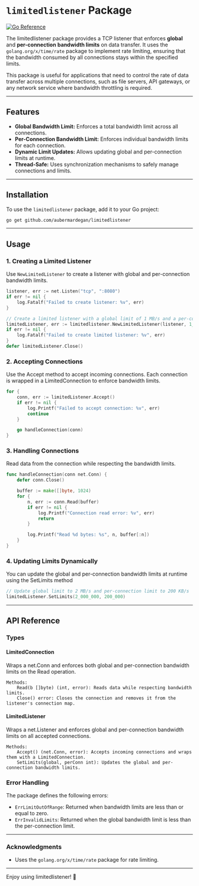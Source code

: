# `limitedlistener` Package

[![Go Reference](https://pkg.go.dev/badge/github.com/aubermardegan/limitedlistener.svg)](https://pkg.go.dev/github.com/aubermardegan/limitedlistener)

The limitedlistener package provides a TCP listener that enforces **global** and **per-connection** **bandwidth limits** on data transfer. It uses the `golang.org/x/time/rate` package to implement rate limiting, ensuring that the bandwidth consumed by all connections stays within the specified limits.

This package is useful for applications that need to control the rate of data transfer across multiple connections, such as file servers, API gateways, or any network service where bandwidth throttling is required.

---

## Features

- **Global Bandwidth Limit:** Enforces a total bandwidth limit across all connections.
- **Per-Connection Bandwidth Limit:** Enforces individual bandwidth limits for each connection.
- **Dynamic Limit Updates:** Allows updating global and per-connection limits at runtime.
- **Thread-Safe:** Uses synchronization mechanisms to safely manage connections and limits.

---

## Installation

To use the `limitedlistener` package, add it to your Go project:

```bash
go get github.com/aubermardegan/limitedlistener
```

---

## Usage

### 1. Creating a Limited Listener

Use `NewLimitedListener` to create a listener with global and per-connection bandwidth limits.

```go
listener, err := net.Listen("tcp", ":8080")
if err != nil {
    log.Fatalf("Failed to create listener: %v", err)
}

// Create a limited listener with a global limit of 1 MB/s and a per-connection limit of 100 KB/s
limitedListener, err := limitedlistener.NewLimitedListener(listener, 1_000_000, 100_000)
if err != nil {
    log.Fatalf("Failed to create limited listener: %v", err)
}
defer limitedListener.Close()
```

### 2. Accepting Connections

Use the Accept method to accept incoming connections. Each connection is wrapped in a LimitedConnection to enforce bandwidth limits.

```go
for {
    conn, err := limitedListener.Accept()
    if err != nil {
        log.Printf("Failed to accept connection: %v", err)
        continue
    }

    go handleConnection(conn)
}
```

### 3. Handling Connections

Read data from the connection while respecting the bandwidth limits.

```go
func handleConnection(conn net.Conn) {
    defer conn.Close()

    buffer := make([]byte, 1024)
    for {
        n, err := conn.Read(buffer)
        if err != nil {
            log.Printf("Connection read error: %v", err)
            return
        }

        log.Printf("Read %d bytes: %s", n, buffer[:n])
    }
}
```

### 4. Updating Limits Dynamically

You can update the global and per-connection bandwidth limits at runtime using the SetLimits method

```go
// Update global limit to 2 MB/s and per-connection limit to 200 KB/s
limitedListener.SetLimits(2_000_000, 200_000)
```

---

## API Reference

### Types

#### LimitedConnection

Wraps a net.Conn and enforces both global and per-connection bandwidth limits on the Read operation.

    Methods:
        Read(b []byte) (int, error): Reads data while respecting bandwidth limits.
        Close() error: Closes the connection and removes it from the listener's connection map.

#### LimitedListener

Wraps a net.Listener and enforces global and per-connection bandwidth limits on all accepted connections.

    Methods:
        Accept() (net.Conn, error): Accepts incoming connections and wraps them with a LimitedConnection.
        SetLimits(global, perConn int): Updates the global and per-connection bandwidth limits.

### Error Handling

The package defines the following errors:

- `ErrLimitOutOfRange`: Returned when bandwidth limits are less than or equal to zero.
- `ErrInvalidLimits`: Returned when the global bandwidth limit is less than the per-connection limit.

---

### Acknowledgments

- Uses the `golang.org/x/time/rate` package for rate limiting.

---

Enjoy using limitedlistener! 🚀
